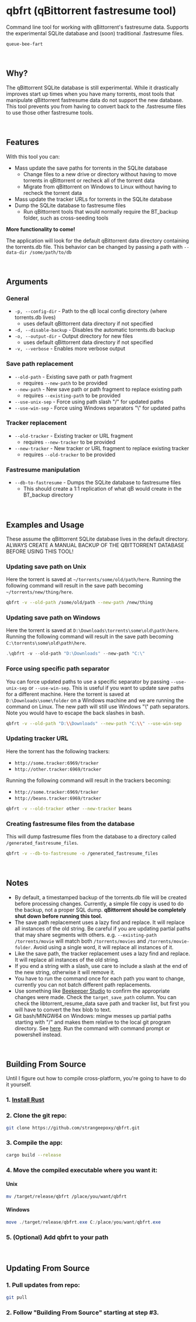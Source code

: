 # qbfrt (qBittorrent fastresume tool)
Command line tool for working with qBittorrent's fastresume data. Supports the experimental SQLite database and (soon) traditional .fastresume files.

`queue-bee-fart`

<br>

## Why?
The qBittorrent SQLite database is still experimental. While it drastically improves start up times when you have many torrents, most tools that manipulate qBittorrent fastresume data do not support the new database. This tool prevents you from having to convert back to the .fastresume files to use those other fastresume tools.

<br>

## Features
With this tool you can:
- Mass update the save paths for torrents in the SQLite database
    - Change files to a new drive or directory without having to move torrents in qBittorrent or recheck all of the torrent data
    - Migrate from qBittorrent on Windows to Linux without having to recheck the torrent data
- Mass update the tracker URLs for torrents in the SQLite database
- Dump the SQLite database to fastresume files
    - Run qBittorrent tools that would normally require the BT_backup folder, such as cross-seeding tools


**More functionality to come!**

The application will look for the default qBittorrent data directory
containing the torrents.db file. This behavior can be changed by passing a path with
`--data-dir /some/path/to/db`

<br>

## Arguments
### General
- `-p, --config-dir` - Path to the qB local config directory (where torrents.db lives)
    - uses default qBittorrent data directory if not specified
- `-d, --disable-backup` - Disables the automatic torrents.db backup
- `-o, --output-dir` - Output directory for new files
    - uses default qBittorrent data directory if not specified
- `-v, --verbose` - Enables more verbose output
### Save path replacement
- `--old-path` - Existing save path or path fragment
    - requires `--new-path` to be provided
- `--new-path` - New save path or path fragment to replace existing path
    - requires `--existing-path` to be provided
- `--use-unix-sep` - Force using path slash "/" for updated paths
- `--use-win-sep` - Force using Windows separators "\\" for updated paths
### Tracker replacement
-  `--old-tracker` - Existing tracker or URL fragment
    - requires `--new-tracker` to be provided
- `--new-tracker` - New tracker or URL fragment to replace existing tracker
    - requires `--old-tracker` to be provided
### Fastresume manipulation
- `--db-to-fastresume` - Dumps the SQLite database to fastresume files
    - This should create a 1:1 replication of what qB would create in the BT_backup directory

<br>

## Examples and Usage
These assume the qBittorrent SQLite database lives in the default directory. ALWAYS CREATE A MANUAL BACKUP OF THE QBITTORRENT DATABASE BEFORE USING THIS TOOL!

### Updating save path on Unix
Here the torrent is saved at `~/torrents/some/old/path/here`. Running the following command
will result in the save path becoming `~/torrents/new/thing/here`.
```bash
qbfrt -v --old-path /some/old/path --new-path /new/thing
```
### Updating save path on Windows
Here the torrent is saved at `D:\Downloads\torrents\some\old\path\here`. Running the following
command will result in the save path becoming `C:\torrents\some\old\path\here`.  
```powershell
.\qbfrt -v --old-path "D:\Downloads" --new-path "C:\"
```
### Force using specific path separator
You can force updated paths to use a specific separator by passing `--use-unix-sep` or `--use-win-sep`.
This is useful if you want to update save paths for a different machine. Here the torrent is saved at
`D:\Downloads\some\folder` on a Windows machine and we are running the command on Linux. The new path
will still use Windows "\\" path separators. Note you would have to escape the back slashes in bash.
```bash
qbfrt -v --old-path "D:\\Downloads" --new-path "C:\\" --use-win-sep
```
### Updating tracker URL
Here the torrent has the following trackers: 
- `http://some.tracker:6969/tracker`
- `http://other.tracker:6969/tracker`

Running the following command will result in the trackers becoming:
- `http://some.tracker:6969/tracker`
- `http://beans.tracker:6969/tracker`
```bash
qbfrt -v --old-tracker other --new-tracker beans
```
### Creating fastresume files from the database
This will dump fastresume files from the database to a directory called `/generated_fastresume_files`.
```bash
qbfrt -v --db-to-fastresume -o /generated_fastresume_files
```

<br>

## Notes
- By default, a timestamped backup of the torrents.db file will be created before processing changes. Currently,
a simple file copy is used to do the backup, not a proper SQL dump. **qBittorrent should be completely shut down
before running this tool.**
- The save path replacement uses a lazy find and replace. It will replace all instances of the old string. Be careful
if you are updating partial paths that may share segments with others. e.g. `--existing-path /torrents/movie` will
match both `/torrents/movies` and `/torrents/movie-folder`. Avoid using a single word, it will replace all instances
of it.
- Like the save path, the tracker replacement uses a lazy find and replace. It will replace all instances of the old string.
- If you end a string with a slash, use care to include a slash at the end of the new string, otherwise it will remove it.
- You have to run the command once for each path you want to change, currently you can not batch different path replacements.
- Use something like [Beekeeper Studio](https://www.beekeeperstudio.io/) to confirm the appropriate changes
were made. Check the `target_save_path` column. You can check the libtorrent_resume_data save path and tracker list, but first
you will have to convert the hex blob to text.
- Git bash/MINGW64 on Windows: mingw messes up partial paths starting with "/" and makes them relative to the local git
program directory. See [here](https://github.com/moby/moby/issues/24029#issuecomment-250412919). Run the command with command
prompt or powershell instead.

<br>

## Building From Source
Until I figure out how to compile cross-platform, you're going to have to do it yourself.


### 1. [Install Rust](https://www.rust-lang.org/tools/install)
### 2. Clone the git repo:
```bash
git clone https://github.com/strangeepoxy/qbfrt.git
```
### 3. Compile the app:
```bash
cargo build --release
```
### 4. Move the compiled executable where you want it:
#### Unix
```bash
mv /target/release/qbfrt /place/you/want/qbfrt
```
#### Windows
```powershell
move ./target/release/qbfrt.exe C:/place/you/want/qbfrt.exe
```
### 5. (Optional) Add qbfrt to your path

<br>

## Updating From Source

### 1. Pull updates from repo:
```bash
git pull
```
### 2. Follow "Building From Source" starting at step #3.
